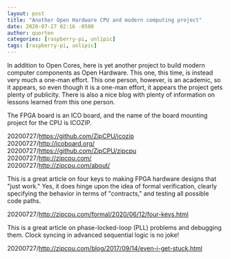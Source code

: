 ```yaml
---
layout: post
title: "Another Open Hardware CPU and modern computing project"
date: 2020-07-27 02:16 -0500
author: quorten
categories: [raspberry-pi, unlipic]
tags: [raspberry-pi, unlipic]
---
```


In addition to Open Cores, here is yet another project to build modern
computer components as Open Hardware.  This one, this time, is instead
very much a one-man effort.  This one person, however, is an academic,
so it appears, so even though it is a one-man effort, it appears the
project gets plenty of publicity.  There is also a nice blog with
plenty of information on lessons learned from this one person.

The FPGA board is an ICO board, and the name of the board mounting
project for the CPU is ICOZIP.

20200727/https://github.com/ZipCPU/icozip  
20200727/http://icoboard.org/  
20200727/https://github.com/ZipCPU/zipcpu  
20200727/http://zipcpu.com/  
20200727/http://zipcpu.com/about/

This is a great article on four keys to making FPGA hardware designs
that "just work."  Yes, it does hinge upon the idea of formal
verification, clearly specifying the behavior in terms of "contracts,"
and testing all possible code paths.

20200727/http://zipcpu.com/formal/2020/06/12/four-keys.html

This is a great article on phase-locked-loop (PLL) problems and
debugging them.  Clock syncing in advanced sequential logic is no
joke!

20200727/http://zipcpu.com/blog/2017/09/14/even-i-get-stuck.html
